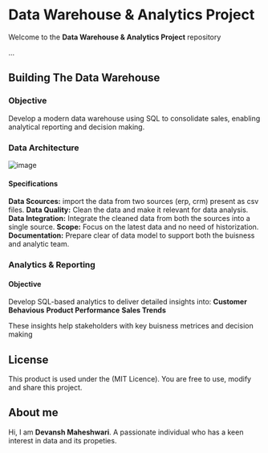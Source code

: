 # Data Warehouse & Analytics Project
Welcome to the **Data Warehouse & Analytics Project** repository

...

## Building The Data Warehouse

### Objective
Develop a modern data warehouse using SQL to consolidate sales, enabling analytical reporting and decision making.

### Data Architecture 
![image](https://github.com/user-attachments/assets/245bd99f-b19e-4d2c-b72e-e8be38c3dae3)


#### Specifications
**Data Scources:** import the data from two sources (erp, crm) present as csv files.
**Data Quality:** Clean the data and make it relevant for data analysis.
**Data Integration:** Integrate the cleaned data from both the sources into a single source.
**Scope:** Focus on the latest data and no need of historization.
**Documentation:** Prepare clear of data model to support both the buisness and analytic team.


### Analytics & Reporting


#### Objective
Develop SQL-based analytics to deliver detailed insights into:
**Customer Behavious**
**Product Performance**
**Sales Trends**

These insights help stakeholders with key buisness metrices and decision making 

## License
This product is used under the (MIT Licence). You are free to use, modify and share this project.

## About me
Hi, I am **Devansh Maheshwari**. A passionate individual who has a keen interest in data and its propeties.
